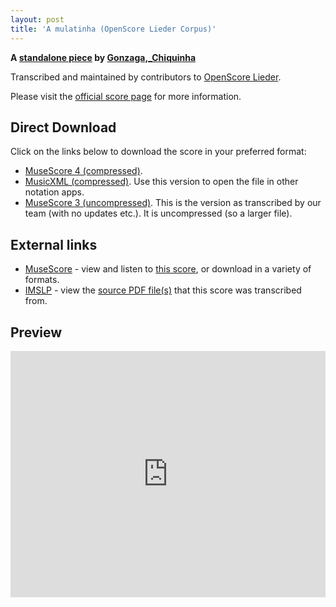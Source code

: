 ```yaml
---
layout: post
title: 'A mulatinha (OpenScore Lieder Corpus)'
---
```


__A [standalone piece](https://fourscoreandmore.org/openscore/lieder/Gonzaga,_Chiquinha/_/) by [Gonzaga,_Chiquinha](https://fourscoreandmore.org/openscore/lieder/Gonzaga,_Chiquinha)__

Transcribed and maintained by contributors to [OpenScore Lieder].

Please visit the [official score page] for more information.

[official score page]: https://musescore.com/openscore-lieder-corpus/scores/6608395
[OpenScore Lieder]: https://musescore.com/openscore-lieder-corpus

## Direct Download

Click on the links below to download the score in your preferred format:
- [MuseScore 4 (compressed)](https://github.com/openscore/lieder/blob/main/scores/Gonzaga,_Chiquinha/_/A_mulatinha/lc6608395.mscz?raw=true).
- [MusicXML (compressed)](https://github.com/openscore/lieder/blob/main/scores/Gonzaga,_Chiquinha/_/A_mulatinha/lc6608395.mxl?raw=true). Use this version to open the file in other notation apps.
- [MuseScore 3 (uncompressed)](https://github.com/openscore/lieder/blob/main/scores/Gonzaga,_Chiquinha/_/A_mulatinha/lc6608395.mscx?raw=true). This is the version as transcribed by our team (with no updates etc.). It is uncompressed (so a larger file).

## External links

- [MuseScore] - view and listen to [this score][MuseScore], or download in a variety of formats.
- [IMSLP] - view the [source PDF file(s)][IMSLP] that this score was transcribed from.

[MuseScore]: https://musescore.com/score/6608395
[IMSLP]: https://imslp.org/wiki/Special:ReverseLookup/612574

## Preview

<iframe width="100%" height="394" src="https://musescore.com/openscore-lieder-corpus/scores/6608395/embed" frameborder="0" allowfullscreen allow="autoplay; fullscreen"></iframe>
